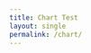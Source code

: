 ```yaml
---
title: Chart Test
layout: single
permalink: /chart/
---
```


<html>
  <head>
    <script type="text/javascript" src="https://www.gstatic.com/charts/loader.js"></script>

<script type="text/javascript">
  google.charts.load("current", {packages:["timeline"]});
  google.charts.setOnLoadCallback(drawChart);
  function drawChart() {

    var container = document.getElementById('example3.1');
    var chart = new google.visualization.Timeline(container);
    var dataTable = new google.visualization.DataTable();
    var today = new Date();

    dataTable.addColumn({ type: 'string', id: 'Position' });
    dataTable.addColumn({ type: 'string', id: 'Name' });
    dataTable.addColumn({ type: 'date', id: 'Start' });
    dataTable.addColumn({ type: 'date', id: 'End' });
    dataTable.addRows([
      [ 'CPU', 'George Washington', new Date(1789, 3, 30), new Date(1797, 2, 4) ],
      [ 'CPU', 'John Adams', new Date(1797, 2, 4), new Date(1801, 2, 4) ],
      [ 'CPU', 'Thomas Jefferson', new Date(1801, 2, 4), today.Date() ],
     ]);

    chart.draw(dataTable);
  }
</script>


  </head>
  <body>
    <div id="example3.1" style="height: 200px;"></div>
  </body>
</html>
